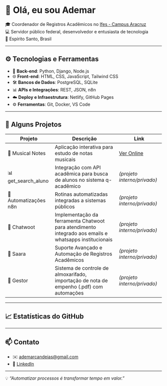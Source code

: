 # 👋 Olá, eu sou Ademar

🎓 Coordenador de Registros Acadêmicos no [Ifes - Campus Aracruz](https://aracruz.ifes.edu.br/)  
💻 Servidor público federal, desenvolvedor e entusiasta de tecnologia  
📍 Espírito Santo, Brasil

---

## ⚙️ Tecnologias e Ferramentas

- 🔧 **Back-end**: Python, Django, Node.js  
- 🌐 **Front-end**: HTML, CSS, JavaScript, Tailwind CSS  
- 🛠️ **Bancos de Dados**: PostgreSQL, SQLite  
- 📊 **APIs e Integrações**: REST, JSON, n8n  
- ☁️ **Deploy e Infraestrutura**: Netlify, GitHub Pages  
- ⚙️ **Ferramentas**: Git, Docker, VS Code

---

## 📌 Alguns Projetos

| Projeto               | Descrição                                             | Link                                               |
|-----------------------|-------------------------------------------------------|----------------------------------------------------|
| 🎵 Musical Notes       | Aplicação interativa para estudo de notas musicais   | [Ver Online](https://musical-notes.netlify.app/)   |
| 📊 get_search_aluno    | Integração com API acadêmica para busca de alunos no sistema q-acadêmico   | *(projeto interno/privado)*|
| 🔁 Automatizações n8n | Rotinas automatizadas integradas a sistemas públicos | *(projeto interno/privado)*|
| 🔁 Chatwoot | Implementação da ferramenta Chatwoot para atendimento integrado aos emails e whatsapps institucionais | *(projeto interno/privado)* |
| 🔁 Saara | Suporte Avançado e Automação de Registros Acadêmicos | *(projeto interno/privado)* |
| 🔁 Gestor | Sistema de controle de almoxarifado, importação de nota de empenho (.pdf) com automações | *(projeto interno/privado)* |
---

## 📈 Estatísticas do GitHub
<!-- ![Ademar's GitHub Stats](https://github-readme-stats.vercel.app/api?username=scatrus&show_icons=true&theme=default)   -->

<!-- ![Top Langs](https://github-readme-stats.vercel.app/api/top-langs/?username=scatrus&layout=compact)-->
---

## 📫 Contato

- ✉️ ademarcandeias@gmail.com  
- 💼 [LinkedIn](https://www.linkedin.com/in/ademarcandeias/)  

---

💡 _“Automatizar processos é transformar tempo em valor.”_
